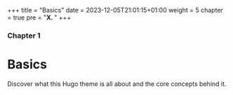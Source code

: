+++
title = "Basics"
date = 2023-12-05T21:01:15+01:00
weight = 5
chapter = true
pre = "<b>X. </b>"
+++

### Chapter 1

# Basics

Discover what this Hugo theme is all about and the core concepts behind it.
